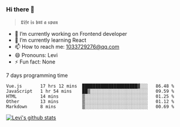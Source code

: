 ### Hi there 👋

> 𝕷𝖎𝖋𝖊 𝖎𝖘 𝖇𝖚𝖙 𝖆 𝖘𝖕𝖆𝖓

- 🔭 I’m currently working on Frontend developer
- 🌱 I’m currently learning React
- 📫 How to reach me: 1033729276@qq.com
- 😄 Pronouns: Levi
- ⚡ Fun fact: None


7 days programming time



<!--START_SECTION:waka-->
```text
Vue.js       17 hrs 12 mins  █████████████████████▓░░░   86.48 % 
JavaScript   1 hr 54 mins    ██▒░░░░░░░░░░░░░░░░░░░░░░   09.59 % 
HTML         14 mins         ▒░░░░░░░░░░░░░░░░░░░░░░░░   01.25 % 
Other        13 mins         ▒░░░░░░░░░░░░░░░░░░░░░░░░   01.12 % 
Markdown     8 mins          ▒░░░░░░░░░░░░░░░░░░░░░░░░   00.69 % 
```
<!--END_SECTION:waka-->


[![Levi's github stats](https://github-readme-stats.vercel.app/api?username=chaossssss)](https://github.com/anuraghazra/github-readme-stats)
